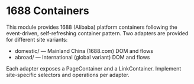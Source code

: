 # 1688 Containers

This module provides 1688 (Alibaba) platform containers following the event-driven, self-refreshing container pattern. Two adapters are provided for different site variants:

- domestic/ — Mainland China (1688.com) DOM and flows
- abroad/ — International (global variant) DOM and flows

Each adapter exposes a PageContainer and a LinkContainer. Implement site-specific selectors and operations per adapter.

